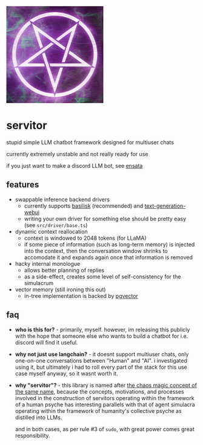 <img src="images/logo.png" width="256"/>

# servitor

stupid simple LLM chatbot framework designed for multiuser chats

currently extremely unstable and not really ready for use

if you just want to make a discord LLM bot, see [ensata](https://github.com/dithercat/ensata)

## features

- swappable inference backend drivers
  - currently supports [basilisk](https://github.com/dithercat/basilisk)
  (recommended) and [text-generation-webui](https://github.com/oobabooga/text-generation-webui)
  - writing your own driver for something else should be pretty easy
    (see `src/driver/base.ts`)
- dynamic context reallocation
  - context is windowed to 2048 tokens (for LLaMA)
  - if some piece of information (such as long-term memory) is injected into the
    context, then the conversation window shrinks to accomodate it and expands
    again once that information is removed
- hacky internal monologue
  - allows better planning of replies
  - as a side-effect, creates some level of self-consistency for the simulacrum
- vector memory (still ironing this out)
  - in-tree implementation is backed by [pgvector](https://github.com/pgvector/pgvector)

## faq

- **who is this for?** - primarily, myself. however, im releasing this publicly
  with the hope that someone else who wants to build a chatbot for i.e. discord
  will find it useful.

- **why not just use langchain?** - it doesnt support multiuser chats, only
  one-on-one conversations between "Human" and "AI". i investigated using it,
  but ultimately i had to roll every part of the stack for this use case myself
  anyway, so it wasnt worth it.

- **why "servitor"?** - this library is named after [the chaos magic concept of
  the same name](https://en.wikipedia.org/wiki/Servitor_(chaos_magic)), because
  the concepts, motivations, and processes involved in the construction of
  servitors operating within the framework of a human psyche has interesting
  parallels with that of agent simulacra operating within the framework of
  humanity's collective psyche as distilled into LLMs.

  and in both cases, as per rule #3 of `sudo`, with great power comes great
  responsibility.
